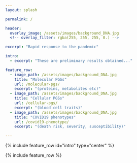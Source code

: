 ```yaml
---
layout: splash

permalink: /

header:
  overlay_image: /assets/images/background_DNA.jpg
  <!-- overlay_filter: rgba(255, 255, 255, 0.) -->

excerpt: "Rapid response to the pandemic"

intro:
  - excerpt: "These are preliminary results obtained..."

feature_row:
  - image_path: /assets/images/background_DNA.jpg
    title: "Molecular PGSs"
    url: /molecular-pgs/
    excerpt: "(proteins, metabolites etc)"
  - image_path: /assets/images/background_DNA.jpg
    title: "Cellular PGSs"
    url: /cellular-pgs/
    excerpt: "(blood cell traits)"
  - image_path: /assets/images/background_DNA.jpg
    title: "COVID19 phenotypes"
    url: /covid19-phenotype/
    excerpt: "(death risk, severity, susceptibility)"

---
```


{% include feature_row id="intro" type="center" %}

{% include feature_row %}
